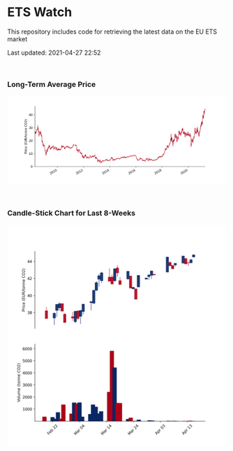# ETS Watch

This repository includes code for retrieving the latest data on the EU ETS market

Last updated: 2021-04-27 22:52

<br>

### Long-Term Average Price

![Long-term average](img/long_term_avg.png)

<br>

### Candle-Stick Chart for Last 8-Weeks

![Open, High, Low, Close & Volume](img/ohlc_vol.png)

